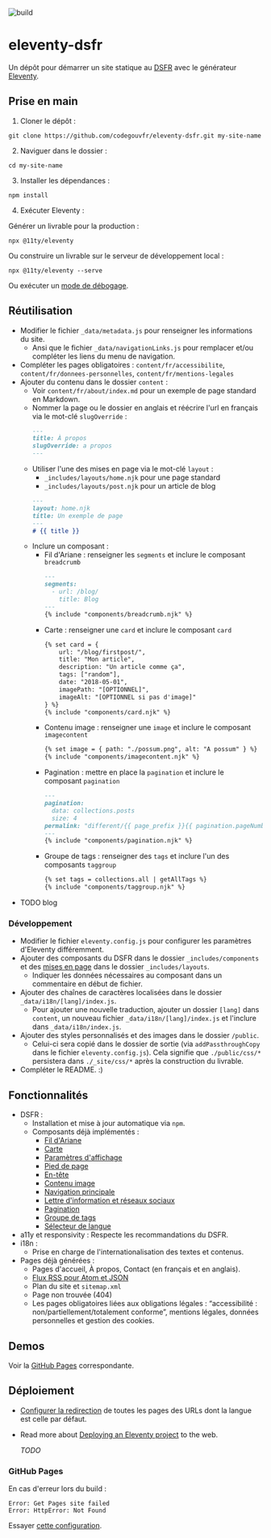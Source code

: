 ![build](https://img.shields.io/github/actions/workflow/status/codegouvfr/eleventy-dsfr/11ty-gh-pages.yml?label=deployed%20to%20gh-pages)

# eleventy-dsfr

Un dépôt pour démarrer un site statique au [DSFR](https://www.systeme-de-design.gouv.fr/) avec le
générateur [Eleventy](https://www.11ty.dev/).

## Prise en main

1. Cloner le dépôt :

```
git clone https://github.com/codegouvfr/eleventy-dsfr.git my-site-name
```

2. Naviguer dans le dossier :

```
cd my-site-name
```

3. Installer les dépendances :

```
npm install
```

4. Exécuter Eleventy :

Générer un livrable pour la production :

```
npx @11ty/eleventy
```

Ou construire un livrable sur le serveur de développement local :

```
npx @11ty/eleventy --serve
```

Ou exécuter un [mode de débogage](https://www.11ty.dev/docs/debugging/).

## Réutilisation

- Modifier le fichier `_data/metadata.js` pour renseigner les informations du site.
  - Ansi que le fichier `_data/navigationLinks.js` pour remplacer et/ou compléter les liens du menu de navigation.
- Compléter les pages obligatoires : `content/fr/accessibilite`, `content/fr/donnees-personnelles`, `content/fr/mentions-legales`
- Ajouter du contenu dans le dossier `content` :
  - Voir `content/fr/about/index.md` pour un exemple de page standard en Markdown.
  - Nommer la page ou le dossier en anglais et réécrire l'url en français via le mot-clé `slugOverride` :
    ```markdown
    ---
    title: À propos
    slugOverride: a propos
    ---
    ```
  - Utiliser l'une des mises en page via le mot-clé `layout` :
    - `_includes/layouts/home.njk` pour une page standard
    - `_includes/layouts/post.njk` pour un article de blog
    ```markdown
    ---
    layout: home.njk
    title: Un exemple de page
    ---
    # {{ title }}
    ```
  - Inclure un composant :
    - Fil d'Ariane : renseigner les `segments` et inclure le composant `breadcrumb`
      ```markdown
      ---
      segments:
        - url: /blog/
          title: Blog
      ---
      {% include "components/breadcrumb.njk" %}
      ```
    - Carte : renseigner une `card` et inclure le composant `card`
      ```html
      {% set card = {
          url: "/blog/firstpost/",
          title: "Mon article",
          description: "Un article comme ça",
          tags: ["random"],
          date: "2018-05-01",
          imagePath: "[OPTIONNEL]",
          imageAlt: "[OPTIONNEL si pas d'image]"
      } %}
      {% include "components/card.njk" %}
      ```
    - Contenu image : renseigner une `image` et inclure le composant `imagecontent`
      ```html
      {% set image = { path: "./possum.png", alt: "A possum" } %}
      {% include "components/imagecontent.njk" %}
      ```
    - Pagination : mettre en place la `pagination` et inclure le composant `pagination`
      ```md
      ---
      pagination:
        data: collections.posts
        size: 4
      permalink: "different/{{ page_prefix }}{{ pagination.pageNumber }}/index.html"
      ---
      {% include "components/pagination.njk" %}
      ```
    - Groupe de tags : renseigner des `tags` et inclure l'un des composants `taggroup`
      ```markdown
      {% set tags = collections.all | getAllTags %}
      {% include "components/taggroup.njk" %}
      ```
- TODO blog  

### Développement

- Modifier le fichier `eleventy.config.js` pour configurer les paramètres d'Eleventy différemment.
- Ajouter des composants du DSFR dans le dossier `_includes/components` et des [mises en page](https://www.11ty.dev/docs/layouts/) dans le
  dossier `_includes/layouts`.
  - Indiquer les données nécessaires au composant dans un commentaire en début de fichier.
- Ajouter des chaînes de caractères localisées dans le dossier `_data/i18n/[lang]/index.js`.
  - Pour ajouter une nouvelle traduction, ajouter un dossier `[lang]` dans `content`, un nouveau fichier `_data/i18n/[lang]/index.js` et l'inclure dans `_data/i18n/index.js`.
- Ajouter des styles personnalisés et des images dans le dossier `/public`.
    - Celui-ci sera copié dans le dossier de sortie (via `addPassthroughCopy` dans le fichier `eleventy.config.js`).
      Cela signifie que `./public/css/*` persistera dans `./_site/css/*` après la construction du livrable.
- Compléter le README. :)

## Fonctionnalités

- DSFR :
  - Installation et mise à jour automatique via `npm`.
  - Composants déjà implémentés :
    - [Fil d'Ariane](https://www.systeme-de-design.gouv.fr/elements-d-interface/composants/fil-d-ariane)
    - [Carte](https://www.systeme-de-design.gouv.fr/elements-d-interface/composants/carte)
    - [Paramètres d'affichage](https://www.systeme-de-design.gouv.fr/elements-d-interface/composants/parametre-d-affichage)
    - [Pied de page](https://www.systeme-de-design.gouv.fr/elements-d-interface/composants/pied-de-page)
    - [En-tête](https://www.systeme-de-design.gouv.fr/elements-d-interface/composants/en-tete)
    - [Contenu image](https://www.systeme-de-design.gouv.fr/elements-d-interface/composants/contenu-medias)
    - [Navigation principale](https://www.systeme-de-design.gouv.fr/elements-d-interface/composants/navigation-principale)
    - [Lettre d'information et réseaux sociaux](https://www.systeme-de-design.gouv.fr/elements-d-interface/composants/lettre-d-information-et-reseaux-sociaux)
    - [Pagination](https://www.systeme-de-design.gouv.fr/elements-d-interface/composants/pagination)
    - [Groupe de tags](https://www.systeme-de-design.gouv.fr/elements-d-interface/composants/tag)
    - [Sélecteur de langue](https://www.systeme-de-design.gouv.fr/elements-d-interface/composants/selecteur-de-langue)
- a11y et responsivity : Respecte les recommandations du DSFR.
- i18n :
  - Prise en charge de l'internationalisation des textes et contenus.
- Pages déjà générées :
    - Pages d'accueil, À propos, Contact (en français et en anglais).
    - [Flux RSS pour Atom et JSON](https://www.11ty.dev/docs/plugins/rss/)
    - Plan du site et `sitemap.xml`
    - Page non trouvée (404)
    - Les pages obligatoires liées aux obligations légales : “accessibilité : non/partiellement/totalement conforme”, mentions légales, données personnelles et gestion des cookies.

## Demos

Voir la [GitHub Pages](https://codegouvfr.github.io/eleventy-dsfr/fr/) correspondante.

## Déploiement

- [Configurer la redirection](https://www.11ty.dev/docs/i18n/#distinct-urls-using-implied-default-language)
  de toutes les pages des URLs dont la langue est celle par défaut.
- Read more about [Deploying an Eleventy project](https://www.11ty.dev/docs/deployment/) to the web.

  _TODO_

### GitHub Pages

En cas d'erreur lors du build :
```
Error: Get Pages site failed
Error: HttpError: Not Found
```
Essayer [cette configuration](https://stackoverflow.com/a/73967433).
